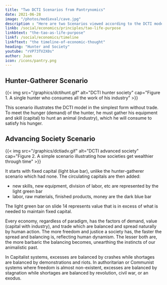 ```yaml
---
title: "Two DCTI Scenarios from Pantrynomics"
date: 2021-06-28
image: "/photos/medieval/cave.jpg"
description : "Here are two Scenarios viewed according to the DCTI model"
linkb: /social/economics/principles/tao-life-purpose
linkbtext: "the-tao-as-life-purpose"
linkf: /social/economics/timeline
linkftext: "the timeline-of-economic-thought"
heading: "Hunter and Society"
youtube: "rVP73TV2X0s"
author: Juan
icon: /icons/pantry.png
---
```



<!-- http://humanityframework.files.wordpress.com/2013/11/cognition.gif -->

## Hunter-Gatherer Scenario

{{< img src="/graphics/dctihunt.gif" alt="DCTI hunter society" cap="Figure 1. A single hunter who consumes all the work of his industry" >}}

This scenario illustrates the DCTI model in the simplest form without trade. To meet the hunger (demand) of the hunter, he must gather his equipment and skill (capital) to hunt an animal (industry), which he will consume to satisfy his hunger.


## Advancing Society Scenario

{{< img src="/graphics/dctiadv.gif" alt="DCTI advanced society" cap="Figure 2. A simple scenario illustrating how societies get wealthier through time" >}}


It starts with fixed capital (light blue bar), unlike the hunter-gatherer scenario which had none. The circulating capitals are then added:
- new skills, new equipment, division of labor, etc are represented by the light green bar
- labor, raw materials, finished products, money are the dark blue bar

The light green bar on slide 14 represents value that is in excess of what is needed to maintain fixed capital.


<!-- ## Debt Scenario

Let us create a town scenario wherein a baker sees a daily demand for cakes but, naturally, is unsure of the exact kind, quantity, or price demanded by the market. Nevertheless, he follows his dharma and uses his own capital, made up of 1 unit of oven rental at $1, 1 unit of ingredients at $1, and 1 unit of his own skill at $1 (which represents his desired wage and profit), to bake one cake which he will use to enter the market to sell at a natural price of $3 (Figure 3A). We assume, like most businesses, that his first attempt to sell it will be a failure. His failure, however, will give him new insights on the effectual demand of the market. Keeping with his dharma, he tries again in a new iteration, borrowing $2 to replenish his capital and modifying the cake to meet the effectual demand. This time we assume he successfully sells his cake, earning enough to replenish his capital and reduce his debt by $1 (Figure 3B).

<figcaption>Figure 3A (left) and 3B (right). The demand, capital, industry, and trade of cakes in a town</figcaption>
 -->

Every economy, regardless of paradigm, has the factors of demand, value (capital with industry), and trade which are balanced and spread naturally by human action. The more freedom and justice a society has, the faster the spread and balancing is, reflecting human dynamism. The lesser both are, the more barbaric the balancing becomes, unearthing the instincts of our animalistic past. 

In Capitalist systems, excesses are balanced by crashes while shortages are balanced by demonstrations and riots. In authoritarian or Communist systems where freedom is almost non-existent, excesses are balanced by stagnation while shortages are balanced by revolution, civil war, or an exodus.

